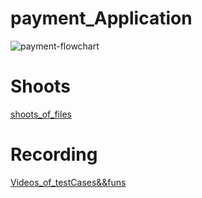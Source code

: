 # payment_Application
![payment-flowchart](https://user-images.githubusercontent.com/67324703/180274965-293b7d4c-7506-4593-a415-3b592f59ad65.jpeg)

# Shoots
[shoots_of_files](https://drive.google.com/drive/folders/19hFFDZB8qfvbIHezo6UZnJIIbhT-9AQm?usp=sharing)

# Recording
[Videos_of_testCases&&funs](https://drive.google.com/drive/folders/1uK8DZe-JBy6BB0NV05U2D-tLpwe-49vA?usp=sharing)

